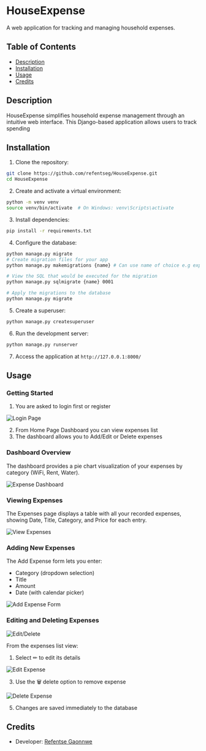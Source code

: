 # HouseExpense

A web application for tracking and managing household expenses.

## Table of Contents
- [Description](#description)
- [Installation](#installation)
- [Usage](#usage)
- [Credits](#credits)

## Description
HouseExpense simplifies household expense management through an intuitive web interface. This Django-based application allows users to track spending

## Installation
1. Clone the repository:
```bash
git clone https://github.com/refentseg/HouseExpense.git
cd HouseExpense
```

2. Create and activate a virtual environment:
```bash
python -m venv venv
source venv/bin/activate  # On Windows: venv\Scripts\activate
```

3. Install dependencies:
```bash
pip install -r requirements.txt
```

4. Configure the database:
```bash
python manage.py migrate
# Create migration files for your app
python manage.py makemigrations {name} # Can use name of choice e.g expense

# View the SQL that would be executed for the migration
python manage.py sqlmigrate {name} 0001

# Apply the migrations to the database
python manage.py migrate
```

5. Create a superuser:
```bash
python manage.py createsuperuser
```

6. Run the development server:
```bash
python manage.py runserver
```

7. Access the application at `http://127.0.0.1:8000/`

## Usage
### Getting Started
1. You are asked to login first or register

![Login Page](https://github.com/user-attachments/assets/0a5f3cee-6dbc-450f-a2ff-0b7e4be320ee)

2. From Home Page Dashboard you can view expenses list
3. The dashboard allows you to Add/Edit or Delete expenses

### Dashboard Overview
The dashboard provides a pie chart visualization of your expenses by category (WiFi, Rent, Water).

![Expense Dashboard](https://github.com/user-attachments/assets/2921faf9-69e4-43bc-9f83-a090ab54dbb9)

### Viewing Expenses
The Expenses page displays a table with all your recorded expenses, showing Date, Title, Category, and Price for each entry.

![View Expenses](https://github.com/user-attachments/assets/d0c4f993-52c5-48fa-be77-70903bc117a9)

### Adding New Expenses
The Add Expense form lets you enter:
- Category (dropdown selection)
- Title
- Amount
- Date (with calendar picker)

![Add Expense Form](https://github.com/user-attachments/assets/2fa3bada-d676-4330-ab2b-729e742013c6)

### Editing and Deleting Expenses
![Edit/Delete](https://github.com/user-attachments/assets/480a960c-33b1-45df-9cc9-58eadc0fd8c8)

From the expenses list view:
1. Select &#x270F; to edit its details

![Edit Expense](https://github.com/user-attachments/assets/891af2ee-5da4-4c3f-ae87-502d7c6cd5b0)

3. Use the &#x1F5D1; delete option to remove expense

![Delete Expense](https://github.com/user-attachments/assets/b872d107-44c7-4ce5-bc4a-31862d414519)

5. Changes are saved immediately to the database


## Credits
- Developer: [Refentse Gaonnwe](https://github.com/refentseg)
